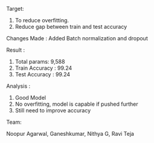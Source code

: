 Target:

1. To reduce overfitting.
2. Reduce gap between train and test accuracy

Changes Made : Added Batch normalization and dropout

Result :

1. Total params: 9,588
2. Train Accuracy : 99.24
3. Test Accuracy : 99.24

Analysis :

1. Good Model
2. No overfitting, model is capable if pushed further
3. Still need to improve accuracy

Team:

Noopur Agarwal,
Ganeshkumar,
Nithya G,
Ravi Teja
